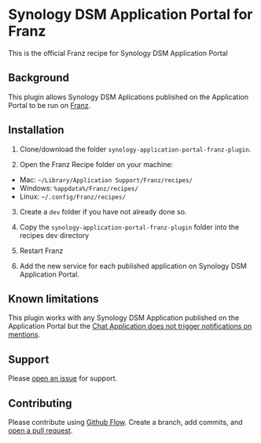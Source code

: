 # Synology DSM Application Portal for Franz
This is the official Franz recipe for Synology DSM Application Portal

## Background

This plugin allows Synology DSM Aplications published on the Application Portal to be run on [Franz](https://meetfranz.com/).

## Installation

1. Clone/download the folder `synology-application-portal-franz-plugin`.

2. Open the Franz Recipe folder on your machine:
  * Mac: `~/Library/Application Support/Franz/recipes/`
  * Windows: `%appdata%/Franz/recipes/`
  * Linux: `~/.config/Franz/recipes/`

3. Create a `dev` folder if you have not already done so.

3. Copy the `synology-application-portal-franz-plugin` folder into the recipes dev directory

4. Restart Franz

5. Add the new service for each published application on Synology DSM Application Portal.

## Known limitations

This plugin works with any Synology DSM Application published on the Application Portal but the [Chat Application does not trigger notifications on mentions](https://github.com/fmfpereira/synology-application-portal-franz-plugin/issues/1).

## Support

Please [open an issue](https://github.com/fmfpereira/synology-application-portal-franz-plugin/issues/new) for support.

## Contributing

Please contribute using [Github Flow](https://guides.github.com/introduction/flow/). Create a branch, add commits, and [open a pull request](https://github.com/fmfpereira/synology-application-portal-franz-plugin/compare).
